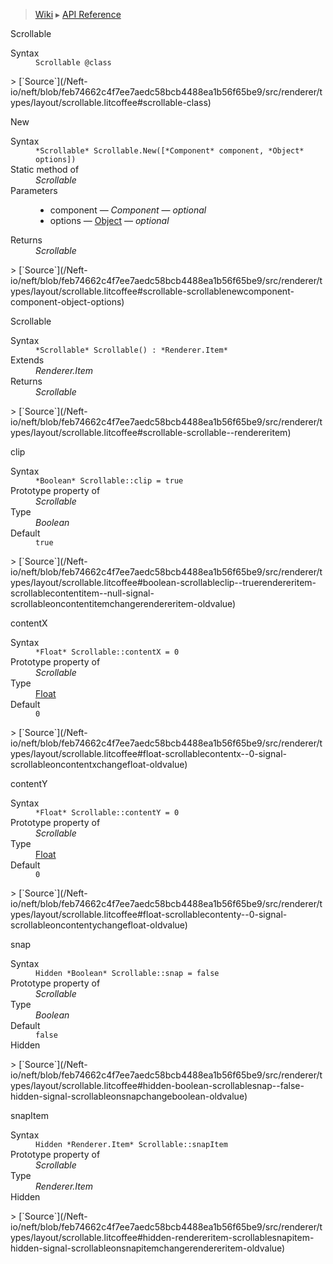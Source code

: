 > [Wiki](Home) ▸ [API Reference](API-Reference)

Scrollable
<dl><dt>Syntax</dt><dd><code>Scrollable @class</code></dd></dl>
> [`Source`](/Neft-io/neft/blob/feb74662c4f7ee7aedc58bcb4488ea1b56f65be9/src/renderer/types/layout/scrollable.litcoffee#scrollable-class)

New
<dl><dt>Syntax</dt><dd><code>&#x2A;Scrollable&#x2A; Scrollable.New([&#x2A;Component&#x2A; component, &#x2A;Object&#x2A; options])</code></dd><dt>Static method of</dt><dd><i>Scrollable</i></dd><dt>Parameters</dt><dd><ul><li>component — <i>Component</i> — <i>optional</i></li><li>options — <a href="/Neft-io/neft/wiki/Utils-API.md#boolean-isobjectany-value">Object</a> — <i>optional</i></li></ul></dd><dt>Returns</dt><dd><i>Scrollable</i></dd></dl>
> [`Source`](/Neft-io/neft/blob/feb74662c4f7ee7aedc58bcb4488ea1b56f65be9/src/renderer/types/layout/scrollable.litcoffee#scrollable-scrollablenewcomponent-component-object-options)

Scrollable
<dl><dt>Syntax</dt><dd><code>&#x2A;Scrollable&#x2A; Scrollable() : &#x2A;Renderer.Item&#x2A;</code></dd><dt>Extends</dt><dd><i>Renderer.Item</i></dd><dt>Returns</dt><dd><i>Scrollable</i></dd></dl>
> [`Source`](/Neft-io/neft/blob/feb74662c4f7ee7aedc58bcb4488ea1b56f65be9/src/renderer/types/layout/scrollable.litcoffee#scrollable-scrollable--rendereritem)

clip
<dl><dt>Syntax</dt><dd><code>&#x2A;Boolean&#x2A; Scrollable::clip = true</code></dd><dt>Prototype property of</dt><dd><i>Scrollable</i></dd><dt>Type</dt><dd><i>Boolean</i></dd><dt>Default</dt><dd><code>true</code></dd></dl>
> [`Source`](/Neft-io/neft/blob/feb74662c4f7ee7aedc58bcb4488ea1b56f65be9/src/renderer/types/layout/scrollable.litcoffee#boolean-scrollableclip--truerendereritem-scrollablecontentitem--null-signal-scrollableoncontentitemchangerendereritem-oldvalue)

contentX
<dl><dt>Syntax</dt><dd><code>&#x2A;Float&#x2A; Scrollable::contentX = 0</code></dd><dt>Prototype property of</dt><dd><i>Scrollable</i></dd><dt>Type</dt><dd><a href="/Neft-io/neft/wiki/Utils-API.md#boolean-isfloatany-value">Float</a></dd><dt>Default</dt><dd><code>0</code></dd></dl>
> [`Source`](/Neft-io/neft/blob/feb74662c4f7ee7aedc58bcb4488ea1b56f65be9/src/renderer/types/layout/scrollable.litcoffee#float-scrollablecontentx--0-signal-scrollableoncontentxchangefloat-oldvalue)

contentY
<dl><dt>Syntax</dt><dd><code>&#x2A;Float&#x2A; Scrollable::contentY = 0</code></dd><dt>Prototype property of</dt><dd><i>Scrollable</i></dd><dt>Type</dt><dd><a href="/Neft-io/neft/wiki/Utils-API.md#boolean-isfloatany-value">Float</a></dd><dt>Default</dt><dd><code>0</code></dd></dl>
> [`Source`](/Neft-io/neft/blob/feb74662c4f7ee7aedc58bcb4488ea1b56f65be9/src/renderer/types/layout/scrollable.litcoffee#float-scrollablecontenty--0-signal-scrollableoncontentychangefloat-oldvalue)

snap
<dl><dt>Syntax</dt><dd><code>Hidden &#x2A;Boolean&#x2A; Scrollable::snap = false</code></dd><dt>Prototype property of</dt><dd><i>Scrollable</i></dd><dt>Type</dt><dd><i>Boolean</i></dd><dt>Default</dt><dd><code>false</code></dd><dt>Hidden</dt></dl>
> [`Source`](/Neft-io/neft/blob/feb74662c4f7ee7aedc58bcb4488ea1b56f65be9/src/renderer/types/layout/scrollable.litcoffee#hidden-boolean-scrollablesnap--false-hidden-signal-scrollableonsnapchangeboolean-oldvalue)

snapItem
<dl><dt>Syntax</dt><dd><code>Hidden &#x2A;Renderer.Item&#x2A; Scrollable::snapItem</code></dd><dt>Prototype property of</dt><dd><i>Scrollable</i></dd><dt>Type</dt><dd><i>Renderer.Item</i></dd><dt>Hidden</dt></dl>
> [`Source`](/Neft-io/neft/blob/feb74662c4f7ee7aedc58bcb4488ea1b56f65be9/src/renderer/types/layout/scrollable.litcoffee#hidden-rendereritem-scrollablesnapitem-hidden-signal-scrollableonsnapitemchangerendereritem-oldvalue)

